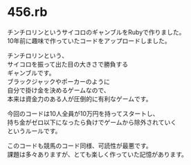 # 456.rb
チンチロリンというサイコロのギャンブルをRubyで作りました。  
10年前に趣味で作っていたコードをアップロードしました。  
  
チンチロリンという、  
サイコロを振って出た目の大きさで勝負する  
ギャンブルです。  
ブラックジャックやポーカーのように  
自分で掛け金を決めるゲームなので、  
本来は資金力のある人が圧倒的に有利なゲームです。  
  
今回のコードは10人全員が10万円を持ってスタートし、  
持ち金がゼロ以下になったら負けでゲームから除外されていく  
というルールです。  
  
このコードも競馬のコード同様、可読性が最悪です。  
課題は多々ありますが、とても楽しく作っていた記憶があります。  
